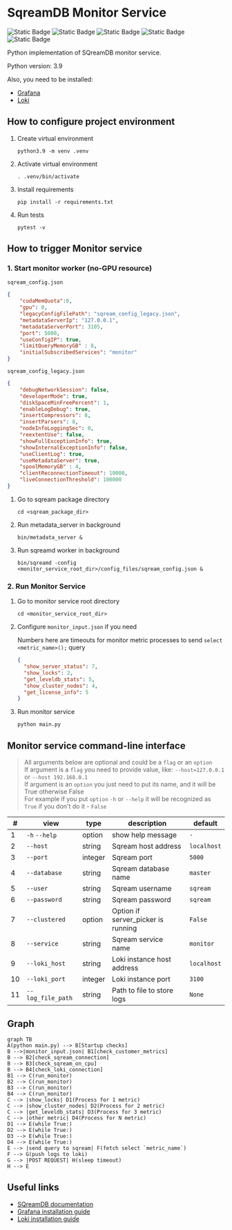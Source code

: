 # SqreamDB Monitor Service

![Static Badge](https://img.shields.io/badge/colorama-0.4.6-darkblue)
![Static Badge](https://img.shields.io/badge/numpy-1.26.4-blue)
![Static Badge](https://img.shields.io/badge/psycopg2-2.9.9-orange)
![Static Badge](https://img.shields.io/badge/pyarrow-16.1.0-red)
![Static Badge](https://img.shields.io/badge/pysqream-5.0.0-yellow)

Python implementation of SQreamDB monitor service.

Python version: 3.9

Also, you need to be installed:
* [Grafana](https://roman-academy.medium.com/how-to-install-and-configure-grafana-on-centos-7-56c28dc04840)
* [Loki](https://grafana.com/docs/loki/latest/setup/install/)

## How to configure project environment

1. Create virtual environment

    ```commandline
    python3.9 -m venv .venv
    ```

2. Activate virtual environment

    ```commandline
    . .venv/bin/activate
    ```

3. Install requirements

    ```commandline
    pip install -r requirements.txt
    ```
   
4. Run tests
   
   ```commandline
   pytest -v
   ```

## How to trigger Monitor service

### 1. Start monitor worker (no-GPU resource)

`sqream_config.json`

```json
{
    "cudaMemQuota":0,
    "gpu": 0,
    "legacyConfigFilePath": "sqream_config_legacy.json",
    "metadataServerIp": "127.0.0.1",
    "metadataServerPort": 3105,
    "port": 5000,
    "useConfigIP": true,
    "limitQueryMemoryGB" : 8,
    "initialSubscribedServices": "monitor"
}
```

`sqream_config_legacy.json`

```json
{
    "debugNetworkSession": false,
    "developerMode": true,
    "diskSpaceMinFreePercent": 1,
    "enableLogDebug": true,
    "insertCompressors": 8,
    "insertParsers": 8,
    "nodeInfoLoggingSec": 0,
    "reextentUse": false,
    "showFullExceptionInfo": true,
    "showInternalExceptionInfo": false,
    "useClientLog": true,
    "useMetadataServer": true,
    "spoolMemoryGB" : 4,
    "clientReconnectionTimeout": 10000,
    "liveConnectionThreshold": 100000
}
```

1) Go to sqream package directory

    ```commandline
    cd <sqream_package_dir>
    ```

2) Run metadata_server in background

    ```commandline
    bin/metadata_server &
    ```

3) Run sqreamd worker in background

    ```commandline
    bin/sqreamd -config <monitor_service_root_dir>/config_files/sqream_config.json &
    ```

### 2. Run Monitor Service

1) Go to monitor service root directory

    ```commandline
    cd <monitor_service_root_dir>
    ```

2) Configure `monitor_input.json` if you need

    Numbers here are timeouts for monitor metric processes to send `select <metric_name>();` query

    ```json
    {
      "show_server_status": 7,
      "show_locks": 2,
      "get_leveldb_stats": 5,
      "show_cluster_nodes": 4,
      "get_license_info": 5
    }
    ```

3) Run monitor service

    ```commandline
    python main.py
    ```

## Monitor service command-line interface

> All arguments below are optional and could be a `flag` or an `option`\
> If argument is a `flag` you need to provide value, like: `--host=127.0.0.1` or `--host 192.168.0.1`\
> If argument is an `option` you just need to put its name, and it will be True otherwise False\
> For example if you put `option` `-h` or `--help` it will be recognized as `True` if you don't do it - `False`


| #  | view              | type    | description                        | default     |
|----|-------------------|---------|------------------------------------|-------------|
| 1  | `-h` `--help`     | option  | show help message                  | `-`         |
| 2  | `--host`          | string  | Sqream host address                | `localhost` |
| 3  | `--port`          | integer | Sqream port                        | `5000`      |
| 4  | `--database`      | string  | Sqream database name               | `master`    |
| 5  | `--user`          | string  | Sqream username                    | `sqream`    |
| 6  | `--password`      | string  | Sqream password                    | `sqream`    |
| 7  | `--clustered`     | option  | Option if server_picker is running | `False`     |
| 8  | `--service`       | string  | Sqream service name                | `monitor`   |
| 9  | `--loki_host`     | string  | Loki instance host address         | `localhost` |
| 10 | `--loki_port`     | integer | Loki instance port                 | `3100`      |
| 11 | `--log_file_path` | string  | Path to file to store logs         | `None`      |


## Graph

```mermaid
graph TB
A(python main.py) --> B[Startup checks]
B -->|monitor_input.json| B1[check_customer_metrics]
B --> B2[check_sqream_connection]
B --> B3[check_sqream_on_cpu]
B --> B4[check_loki_connection]
B1 --> C(run_monitor)
B2 --> C(run_monitor)
B3 --> C(run_monitor)
B4 --> C(run_monitor)
C --> |show_locks| D1(Process for 1 metric)
C --> |show_cluster_nodes| D2(Process for 2 metric)
C --> |get_leveldb_stats| D3(Process for 3 metric)
C --> |other metric| D4(Process for N metric)
D1 --> E(while True:)
D2 --> E(while True:)
D3 --> E(while True:)
D4 --> E(while True:)
E --> |send query to sqream| F(fetch select `metric_name`)
F --> G(push logs to loki)
G --> |POST REQUEST| H(sleep timeout)
H --> E
```

## Useful links

* [SQreamDB documentation](https://docs.sqream.com/en/latest/)
* [Grafana installation guide](https://roman-academy.medium.com/how-to-install-and-configure-grafana-on-centos-7-56c28dc04840)
* [Loki installation guide](https://grafana.com/docs/loki/latest/setup/install/)